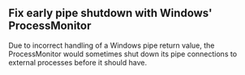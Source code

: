 ## Fix early pipe shutdown with Windows' ProcessMonitor

Due to incorrect handling of a Windows pipe return value, the ProcessMonitor would sometimes shut down its pipe connections to external processes before it should have.

